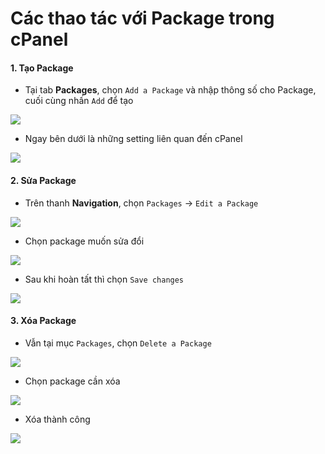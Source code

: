 # Các thao tác với Package trong cPanel

#### 1. Tạo Package

- Tại tab **Packages**, chọn ```Add a Package``` và nhập thông số cho Package, cuối cùng nhấn ```Add``` để tạo

![](./images/cp_1.png)

- Ngay bên dưới là những setting liên quan đến cPanel

![](./images/cp_2.png)

#### 2. Sửa Package

- Trên thanh **Navigation**, chọn ```Packages``` -> ```Edit a Package```

![](./images/cp_3.png)

- Chọn package muốn sửa đổi

![](./images/cp_4.png)

- Sau khi hoàn tất thì chọn ```Save changes```

![](./images/cp_5.png)

#### 3. Xóa Package

- Vẫn tại mục ```Packages```, chọn ```Delete a Package```

![](./images/cp_6.png)

- Chọn package cần xóa 

![](./images/cp_7.png)

- Xóa thành công

![](./images/cp_8.png)